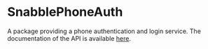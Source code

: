 # SnabblePhoneAuth

A package providing a phone authentication and login service.
The documentation of the API is available [here](https://docs.snabble.io/tokens/#tag/Phone-Auth).

